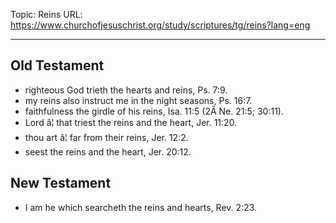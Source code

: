 Topic: Reins
URL: https://www.churchofjesuschrist.org/study/scriptures/tg/reins?lang=eng

---

## Old Testament

- righteous God trieth the hearts and reins, Ps. 7:9.
- my reins also instruct me in the night seasons, Ps. 16:7.
- faithfulness the girdle of his reins, Isa. 11:5 (2Â Ne. 21:5; 30:11).
- Lord â¦ that triest the reins and the heart, Jer. 11:20.
- thou art â¦ far from their reins, Jer. 12:2.
- seest the reins and the heart, Jer. 20:12.

## New Testament

- I am he which searcheth the reins and hearts, Rev. 2:23.

